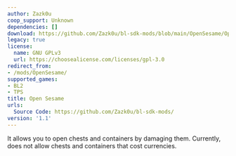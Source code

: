 ```yaml
---
author: Zazk0u
coop_support: Unknown
dependencies: []
download: https://github.com/Zazk0u/bl-sdk-mods/blob/main/OpenSesame/OpenSesame.zip
legacy: true
license:
  name: GNU GPLv3
  url: https://choosealicense.com/licenses/gpl-3.0
redirect_from:
- /mods/OpenSesame/
supported_games:
- BL2
- TPS
title: Open Sesame
urls:
  Source Code: https://github.com/Zazk0u/bl-sdk-mods/
version: '1.1'
---
```

It allows you to open chests and containers by damaging them.
Currently, does not allow chests and containers that cost currencies.